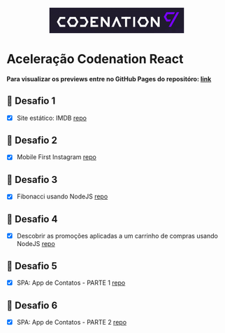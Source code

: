 <p align="center">
  <img alt="Logo Codenation" src="./assets/codenation-logo.png">
</p>

# Aceleração Codenation React

<h4>Para visualizar os previews entre no GitHub Pages do repositóro: <a href="https://viavn.github.io/codenation-react/" taget="_blank">link</a></h4>

## 🚀 Desafio 1
- [x] Site estático: IMDB [repo](./challenges/imdb/)

## 🚀 Desafio 2
- [x] Mobile First Instagram [repo](./challenges/instagram/)

## 🚀 Desafio 3
- [x] Fibonacci usando NodeJS [repo](./challenges/fibonacci/)

## 🚀 Desafio 4
- [x] Descobrir as promoções aplicadas a um carrinho de compras usando NodeJS [repo](./challenges/shopping-cart/)

## 🚀 Desafio 5
- [x] SPA: App de Contatos - PARTE 1 [repo](./challenges/contacts/)

## 🚀 Desafio 6
- [x] SPA: App de Contatos - PARTE 2 [repo](./challenges/contacts-part-2/react-14/)
